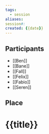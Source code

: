 ```yaml
---
tags:
  - session
aliases: 
session#: 
created: {{date}}
---
```


## Participants
- [[Ben]]
- [[Bane]]
- [[Fall]]
- [[Felix]]
- [[Fabio]]
- [[Seren]]

## Place


# {{title}}
